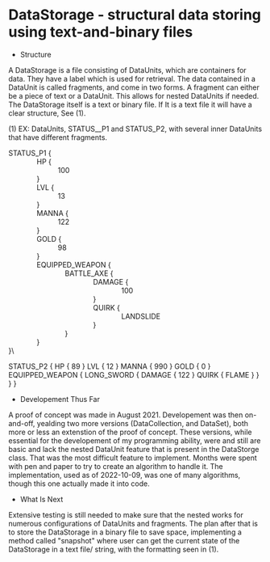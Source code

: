 # DataStorage - structural data storing using text-and-binary files 

- Structure

A DataStorage is a file consisting of DataUnits, which are containers for data. They have a label which is used for retrieval. The data contained in a DataUnit is called fragments, and come in two forms. A fragment can either be a piece of text or a DataUnit. This allows for nested DataUnits if needed. The DataStorage itself is a text or binary file. If It is a text file it will have a clear structure, See (1). 

(1) EX: DataUnits, STATUS__P1 and STATUS_P2, with several inner DataUnits that have different fragments. 

STATUS_P1 {\
&emsp;&emsp;&emsp;&emsp;HP {\
&emsp;&emsp;&emsp;&emsp;&emsp;&emsp;&emsp;100\
&emsp;&emsp;&emsp;&emsp;}\
&emsp;&emsp;&emsp;&emsp;LVL {\
&emsp;&emsp;&emsp;&emsp;&emsp;&emsp;&emsp;13\
&emsp;&emsp;&emsp;&emsp;}\
&emsp;&emsp;&emsp;&emsp;MANNA {\
&emsp;&emsp;&emsp;&emsp;&emsp;&emsp;&emsp;122\
&emsp;&emsp;&emsp;&emsp;}\
&emsp;&emsp;&emsp;&emsp;GOLD {\
&emsp;&emsp;&emsp;&emsp;&emsp;&emsp;&emsp;98\
&emsp;&emsp;&emsp;&emsp;}\
&emsp;&emsp;&emsp;&emsp;EQUIPPED_WEAPON {\
&emsp;&emsp;&emsp;&emsp;&emsp;&emsp;&emsp;&emsp;BATTLE_AXE {\
&emsp;&emsp;&emsp;&emsp;&emsp;&emsp;&emsp;&emsp;&emsp;&emsp;&emsp;&emsp;DAMAGE {\
&emsp;&emsp;&emsp;&emsp;&emsp;&emsp;&emsp;&emsp;&emsp;&emsp;&emsp;&emsp;&emsp;&emsp;&emsp;&emsp;100\
&emsp;&emsp;&emsp;&emsp;&emsp;&emsp;&emsp;&emsp;&emsp;&emsp;&emsp;&emsp;}\
&emsp;&emsp;&emsp;&emsp;&emsp;&emsp;&emsp;&emsp;&emsp;&emsp;&emsp;&emsp;QUIRK {\
&emsp;&emsp;&emsp;&emsp;&emsp;&emsp;&emsp;&emsp;&emsp;&emsp;&emsp;&emsp;&emsp;&emsp;&emsp;&emsp;LANDSLIDE\
&emsp;&emsp;&emsp;&emsp;&emsp;&emsp;&emsp;&emsp;&emsp;&emsp;&emsp;&emsp;}\
&emsp;&emsp;&emsp;&emsp;&emsp;&emsp;&emsp;&emsp;}\
&emsp;&emsp;&emsp;&emsp;}\
}\

STATUS_P2 {
    HP {
        89
    }
    LVL {
        12
    }
    MANNA {
        990
    }
    GOLD {
        0
    }
    EQUIPPED_WEAPON {
        LONG_SWORD {
            DAMAGE {
                122
            }
            QUIRK {
                FLAME
            }
        }
    }
}

- Developement Thus Far

A proof of concept was made in August 2021. Developement was then on-and-off, yealding two more versions (DataCollection, and DataSet), both more or less an extenstion of the proof of concept. These versions, while essential for the developement of my programming ability, were and still are basic and lack the nested DataUnit feature that is present in the DataStorge class. That was the most difficult feature to implement. Months were spent with pen and paper to try to create an algorithm to handle it. The implementation, used as of 2022-10-09, was one of many algorithms, though this one actually made it into code. 

- What Is Next

Extensive testing is still needed to make sure that the nested works for numerous configurations of DataUnits and fragments. The plan after that is to store the DataStorage in a binary file to save space, implementing a method called "snapshot" where user can get the current state of the DataStorage in a text file/ string, with the formatting seen in (1).
